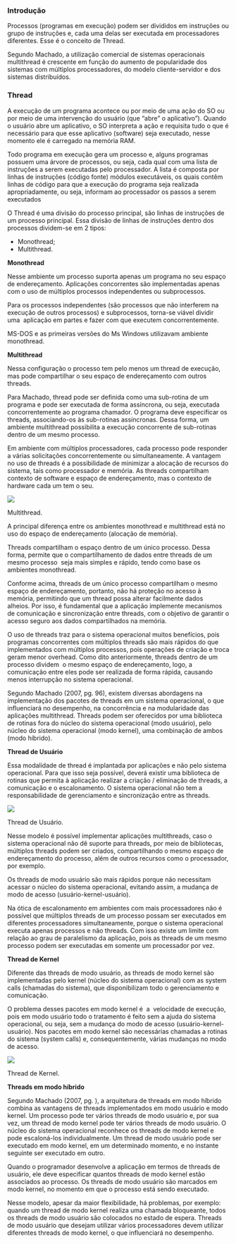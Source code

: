 ### Introdução

Processos (programas em execução) podem ser divididos em instruções ou grupo de instruções e, cada uma delas ser executada em processadores diferentes. Esse é o conceito de Thread.

Segundo Machado, a utilização comercial de sistemas operacionais multithread é crescente em função do aumento de popularidade dos sistemas com múltiplos processadores, do modelo cliente-servidor e dos sistemas distribuídos.

### Thread

A execução de um programa acontece ou por meio de uma ação do SO ou por meio de uma intervenção do usuário (que “abre” o aplicativo”). Quando o usuário abre um aplicativo, o SO interpreta a ação e requisita tudo o que é necessário para que esse aplicativo (software) seja executado, nesse momento ele é carregado na memória RAM.

Todo programa em execução gera um processo e, alguns programas possuem uma árvore de processos, ou seja, cada qual com uma lista de instruções a serem executadas pelo processador. A lista é composta por linhas de instruções (código fonte) módulos executáveis, os quais contêm linhas de código para que a execução do programa seja realizada apropriadamente, ou seja, informam ao processador os passos a serem executados

O Thread é uma divisão do processo principal, são linhas de instruções de um processo principal. Essa divisão de linhas de instruções dentro dos processos dividem-se em 2 tipos:

- Monothread;
- Multithread.

**Monothread**

Nesse ambiente um processo suporta apenas um programa no seu espaço de endereçamento. Aplicações concorrentes são implementadas apenas com o uso de múltiplos processos independentes ou subprocessos.

Para os processos independentes (são processos que não interferem na execução de outros processos) e subprocessos, torna-se viável dividir uma  aplicação em partes e fazer com que executem concorrentemente.

MS-DOS e as primeiras versões do Ms Windows utilizavam ambiente monothread.

**Multithread**

Nessa configuração o processo tem pelo menos um thread de execução, mas pode compartilhar o seu espaço de endereçamento com outros threads.

Para Machado, thread pode ser definida como uma sub-rotina de um programa e pode ser executada de forma assíncrona, ou seja, executada concorrentemente ao programa chamador. O programa deve especificar os threads, associando-os às sub-rotinas assíncronas. Dessa forma, um ambiente multithread possibilita a execução concorrente de sub-rotinas dentro de um mesmo processo.

Em ambiente com múltiplos processadores, cada processo pode responder a várias solicitações concorrentemente ou simultaneamente. A vantagem no uso de threads é a possibilidade de minimizar a alocação de recursos do sistema, tais como processador e memória. As threads compartilham contexto de software e espaço de endereçamento, mas o contexto de hardware cada um tem o seu.

[![](https://img.uninove.br/static/0/0/0/0/0/0/0/2/9/3/6/293636/17308.jpg)](https://img.uninove.br/static/0/0/0/0/0/0/0/2/9/3/6/293636/17308.jpg)

Multithread.

A principal diferença entre os ambientes monothread e multithread está no uso do espaço de endereçamento (alocação de memória).

Threads compartilham o espaço dentro de um único processo. Dessa forma, permite que o compartilhamento de dados entre threads de um mesmo processo  seja mais simples e rápido, tendo como base os ambientes monothread.

Conforme acima, threads de um único processo compartilham o mesmo espaço de endereçamento, portanto, não há proteção no acesso à memória, permitindo que um thread possa alterar facilmente dados alheios. Por isso, é fundamental que a aplicação implemente mecanismos de comunicação e sincronização entre threads, com o objetivo de garantir o acesso seguro aos dados compartilhados na memória.

O uso de threads traz para o sistema operacional muitos benefícios, pois programas concorrentes com múltiplos threads são mais rápidos do que implementados com múltiplos processos, pois operações de criação e troca geram menor overhead. Como dito anteriormente, threads dentro de um processo dividem  o mesmo espaço de endereçamento, logo, a comunicação entre eles pode ser realizada de forma rápida, causando menos interrupção no sistema operacional.

Segundo Machado (2007, pg. 96), existem diversas abordagens na implementação dos pacotes de threads em um sistema operacional, o que influenciará no desempenho, na concorrência e na modularidade das aplicações multithread. Threads podem ser oferecidos por uma biblioteca de rotinas fora do núcleo do sistema operacional (modo usuário), pelo núcleo do sistema operacional (modo kernel), uma combinação de ambos (modo híbrido).

**Thread de Usuário**

Essa modalidade de thread é implantada por aplicações e não pelo sistema operacional. Para que isso seja possível, deverá existir uma biblioteca de rotinas que permita à aplicação realizar a criação / eliminação de threads, a comunicação e o escalonamento. O sistema operacional não tem a responsabilidade de gerenciamento e sincronização entre as threads.

[![](https://img.uninove.br/static/0/0/0/0/0/0/0/2/9/3/6/293638/17310.jpg)](https://img.uninove.br/static/0/0/0/0/0/0/0/2/9/3/6/293638/17310.jpg)

Thread de Usuário.

Nesse modelo é possível implementar aplicações multithreads, caso o  sistema operacional não dê suporte para threads, por meio de bibliotecas, múltiplos threads podem ser criados, compartilhando o mesmo espaço de endereçamento do processo, além de outros recursos como o processador, por exemplo.

Os threads de modo usuário são mais rápidos porque não necessitam  acessar o núcleo do sistema operacional, evitando assim, a mudança de modo de acesso (usuário-kernel-usuário).

Na ótica de escalonamento em ambientes com mais processadores não é possível que múltiplos threads de um processo possam ser executados em diferentes processadores simultaneamente, porque o sistema operacional executa apenas processos e não threads. Com isso existe um limite com relação ao grau de paralelismo da aplicação, pois as threads de um mesmo processo podem ser executadas em somente um processador por vez.

**Thread de Kernel**

Diferente das threads de modo usuário, as threads de modo kernel são implementadas pelo kernel (núcleo do sistema operacional) com as system calls (chamadas do sistema), que disponibilizam todo o gerenciamento e comunicação.

O problema desses pacotes em modo kernel é  a  velocidade de execução, pois em modo usuário todo o tratamento é feito sem a ajuda do sistema operacional, ou seja, sem a mudança do modo de acesso (usuário-kernel-usuário). Nos pacotes em modo kernel são necessárias chamadas a rotinas do sistema (system calls) e, consequentemente, várias mudanças no modo de acesso.

[![](https://img.uninove.br/static/0/0/0/0/0/0/0/2/9/3/6/293640/17311.jpg)](https://img.uninove.br/static/0/0/0/0/0/0/0/2/9/3/6/293640/17311.jpg)

Thread de Kernel.

**Threads em modo híbrido**

Segundo Machado (2007, pg. ), a arquitetura de threads em modo híbrido combina as vantagens de threads implementados em modo usuário e modo kernel. Um processo pode ter vários threads de modo usuário e, por sua vez, um thread de modo kernel pode ter vários threads de modo usuário. O núcleo do sistema operacional reconhece os threads de modo kernel e pode escaloná-los individualmente. Um thread de modo usuário pode ser executado em modo kernel, em um determinado momento, e no instante seguinte ser executado em outro.

Quando o programador desenvolve a aplicação em termos de threads de usuário, ele deve especificar quantos threads de modo kernel estão associados ao processo. Os threads de modo usuário são marcados em modo kernel, no momento em que o processo está sendo executado.

Nesse modelo, apesar da maior flexibilidade, há problemas, por exemplo: quando um thread de modo kernel realiza uma chamada bloqueante, todos os threads de modo usuário são colocados no estado de espera. Threads de modo usuário que desejam utilizar vários processadores devem utilizar diferentes threads de modo kernel, o que influenciará no desempenho.